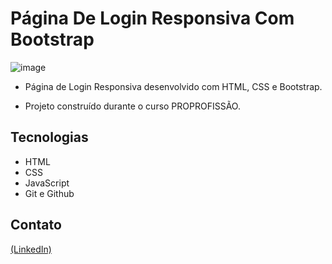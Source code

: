 # Página De Login Responsiva Com Bootstrap

![image](https://github.com/JoaoEduSB/PaginaDeLoginResponsivaCom_Bootstrap/assets/146045770/2ffec6b8-1752-4802-9d8c-9edf8b036cc3)

- Página de Login Responsiva desenvolvido com HTML, CSS e Bootstrap.

- Projeto construído durante o curso PROPROFISSÃO.

## Tecnologias

- HTML
- CSS
- JavaScript
- Git e Github

## Contato
[(LinkedIn)](https://www.linkedin.com/in/joaoedusb/)
